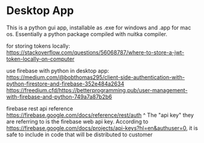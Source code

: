 # Desktop App

This is a python gui app, installable as .exe for windows and .app for mac os.  Essentially a python package compiled with nuitka compiler.

for storing tokens locally: https://stackoverflow.com/questions/56068787/where-to-store-a-jwt-token-locally-on-computer

use firebase with python in desktop app:
https://medium.com/@bobthomas295/client-side-authentication-with-python-firestore-and-firebase-352e484a2634
https://freedium.cfd/https://betterprogramming.pub/user-management-with-firebase-and-python-749a7a87b2b6

firebase rest api reference
https://firebase.google.com/docs/reference/rest/auth
^ The "api key" they are referring to is the firebase web api key.  According to https://firebase.google.com/docs/projects/api-keys?hl=en&authuser=0, it is safe to include in code that will be distributed to customer 